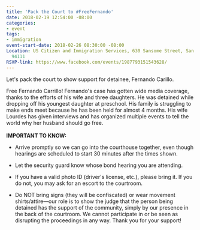 ```yaml
---
title: 'Pack the Court to #FreeFernando'
date: 2018-02-19 12:54:00 -08:00
categories:
- event
tags:
- immigration
event-start-date: 2018-02-26 08:30:00 -08:00
Location: US Citizen and Immigration Services, 630 Sansome Street, San Francisco CA
  94111
RSVP-link: https://www.facebook.com/events/1987793151543628/
---
```


Let's pack the court to show support for detainee, Fernando Carillo.

Free Fernando Carrillo! Fernando's case has gotten wide media coverage, thanks to the efforts of his wife and three daughters. He was detained while dropping off his youngest daughter at preschool. His family is struggling to make ends meet because he has been held for almost 4 months. His wife Lourdes has given interviews and has organized multiple events to tell the world why her husband should go free.\
\
**IMPORTANT TO KNOW:**

* Arrive promptly so we can go into the courthouse together, even though hearings are scheduled to start 30 minutes after the times shown.

* Let the security guard know whose bond hearing you are attending.

* If you have a valid photo ID (driver's license, etc.), please bring it. If you do not, you may ask for an escort to the courtroom.

* Do NOT bring signs (they will be confiscated) or wear movement shirts/attire—our role is to show the judge that the person being detained has the support of the community, simply by our presence in the back of the courtroom. We cannot participate in or be seen as disrupting the proceedings in any way. Thank you for your support!